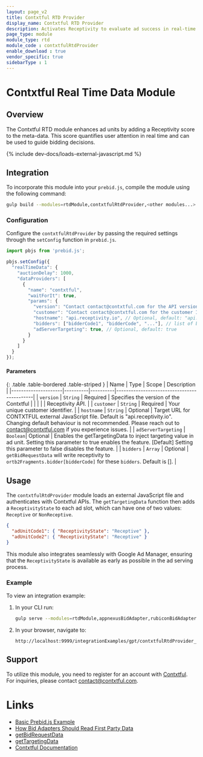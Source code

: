 ```yaml
---
layout: page_v2
title: Contxtful RTD Provider  
display_name: Contxtful RTD Provider  
description: Activates Receptivity to evaluate ad success in real-time by focusing on attention and context.
page_type: module
module_type: rtd
module_code : contxtfulRtdProvider
enable_download : true
vendor_specific: true
sidebarType : 1
---
```


# Contxtful Real Time Data Module

## Overview

The Contxtful RTD module enhances ad units by adding a Receptivity score to the meta-data. This score quantifies user attention in real time and can be used to guide bidding decisions.

{% include dev-docs/loads-external-javascript.md %}

## Integration

To incorporate this module into your `prebid.js`, compile the module using the following command:

```sh
gulp build --modules=rtdModule,contxtfulRtdProvider,<other modules...>
```

### Configuration

Configure the `contxtfulRtdProvider` by passing the required settings through the `setConfig` function in `prebid.js`.

```javascript
import pbjs from 'prebid.js';

pbjs.setConfig({
  "realTimeData": {
    "auctionDelay": 1000,
    "dataProviders": [
      {
        "name": "contxtful",
        "waitForIt": true,
        "params": {
          "version": "Contact contact@contxtful.com for the API version",
          "customer": "Contact contact@contxtful.com for the customer ID",
          "hostname": "api.receptivity.io", // Optional, default: "api.receptivity.io"
          "bidders": ["bidderCode1", "bidderCode", "..."], // list of bidders
          "adServerTargeting": true, // Optional, default: true
        }
      }
    ]
  }
});
```

#### Parameters

{: .table .table-bordered .table-striped }
| Name                | Type     | Scope    | Description                                |
|---------------------|----------|----------|--------------------------------------------|
| `version`           | `String` | Required | Specifies the version of the Contxtful     |
|                     |          |          | Receptivity API.                           |
| `customer`          | `String` | Required | Your unique customer identifier.           |
| `hostname`          | `String` | Optional | Target URL for CONTXTFUL external JavaScript file. Default is "api.receptivity.io". Changing default behaviour is not recommended. Please reach out to contact@contxtful.com if you experience issues. |
| `adServerTargeting` | `Boolean`| Optional | Enables the getTargetingData to inject targeting value in ad unit. Setting this parameter to true enables the feature. [Default] Setting this parameter to false disables the feature.       |
| `bidders`           | `Array`  | Optional | `getBidRequestData` will write receptivity to `ortb2Fragments.bidder[bidderCode]` for these `bidders`. Default is [].            |

## Usage

The `contxtfulRtdProvider` module loads an external JavaScript file and authenticates with Contxtful APIs. The `getTargetingData` function then adds a `ReceptivityState` to each ad slot, which can have one of two values: `Receptive` or `NonReceptive`.

```json
{
  "adUnitCode1": { "ReceptivityState": "Receptive" },
  "adUnitCode2": { "ReceptivityState": "Receptive" }
}
```

This module also integrates seamlessly with Google Ad Manager, ensuring that the `ReceptivityState` is available as early as possible in the ad serving process.

### Example

To view an integration example:

1. In your CLI run:

    ```bash
    gulp serve --modules=rtdModule,appnexusBidAdapter,rubiconBidAdapter,sharethroughBidAdapter,contxtfulRtdProvider
    ```

2. In your browser, navigate to:

    ```text
    http://localhost:9999/integrationExamples/gpt/contxtfulRtdProvider_example.html
    ```

## Support

To utilize this module, you need to register for an account with [Contxtful](https://contxtful.com). For inquiries, please contact [contact@contxtful.com](mailto:contact@contxtful.com).

# Links

- [Basic Prebid.js Example](https://docs.prebid.org/dev-docs/examples/basic-example.html)
- [How Bid Adapters Should Read First Party Data](https://docs.prebid.org/features/firstPartyData.html#how-bid-adapters-should-read-first-party-data)
- [getBidRequestData](https://docs.prebid.org/dev-docs/add-rtd-submodule.html#getbidrequestdata)
- [getTargetingData](https://docs.prebid.org/dev-docs/add-rtd-submodule.html#gettargetingdata)
- [Contxtful Documentation](https://documentation.contxtful.com/)
